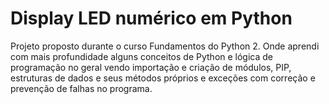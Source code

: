 # Display LED numérico em Python

Projeto proposto durante o curso Fundamentos do Python 2. Onde aprendi com mais profundidade alguns conceitos de Python e lógica de programação no geral vendo importação e criação de módulos, PIP, estruturas de dados
e seus métodos próprios e exceções com correção e prevenção de falhas no programa.
